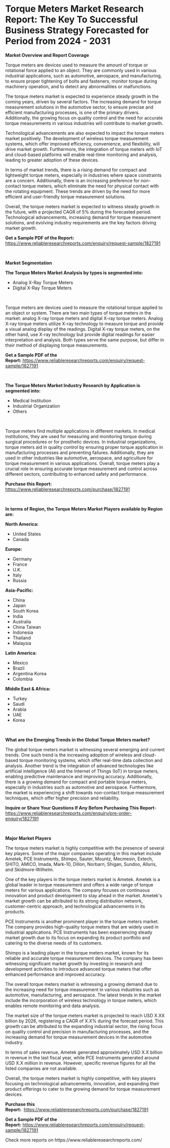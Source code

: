 <p><h1>Torque Meters Market Research Report: The Key To Successful Business Strategy Forecasted for Period from 2024 - 2031</h1></p><p><strong>Market Overview and Report Coverage</strong></p>
<p><p>Torque meters are devices used to measure the amount of torque or rotational force applied to an object. They are commonly used in various industrial applications, such as automotive, aerospace, and manufacturing, to ensure proper tightening of bolts and fasteners, monitor torque during machinery operation, and to detect any abnormalities or malfunctions.</p><p>The torque meters market is expected to experience steady growth in the coming years, driven by several factors. The increasing demand for torque measurement solutions in the automotive sector, to ensure precise and efficient manufacturing processes, is one of the primary drivers. Additionally, the growing focus on quality control and the need for accurate torque measurements in various industries will contribute to market growth.</p><p>Technological advancements are also expected to impact the torque meters market positively. The development of wireless torque measurement systems, which offer improved efficiency, convenience, and flexibility, will drive market growth. Furthermore, the integration of torque meters with IoT and cloud-based platforms will enable real-time monitoring and analysis, leading to greater adoption of these devices.</p><p>In terms of market trends, there is a rising demand for compact and lightweight torque meters, especially in industries where space constraints are a concern. Additionally, there is an increasing preference for non-contact torque meters, which eliminate the need for physical contact with the rotating equipment. These trends are driven by the need for more efficient and user-friendly torque measurement solutions.</p><p>Overall, the torque meters market is expected to witness steady growth in the future, with a projected CAGR of 5% during the forecasted period. Technological advancements, increasing demand for torque measurement solutions, and evolving industry requirements are the key factors driving market growth.</p></p>
<p><strong>Get a Sample PDF of the Report:</strong> <a href="https://www.reliableresearchreports.com/enquiry/request-sample/1827191">https://www.reliableresearchreports.com/enquiry/request-sample/1827191</a></p>
<p>&nbsp;</p>
<p><strong>Market Segmentation</strong></p>
<p><strong>The Torque Meters Market Analysis by types is segmented into:</strong></p>
<p><ul><li>Analog X-Ray Torque Meters</li><li>Digital X-Ray Torque Meters</li></ul></p>
<p>&nbsp;</p>
<p><p>Torque meters are devices used to measure the rotational torque applied to an object or system. There are two main types of torque meters in the market: analog X-ray torque meters and digital X-ray torque meters. Analog X-ray torque meters utilize X-ray technology to measure torque and provide a visual analog display of the readings. Digital X-ray torque meters, on the other hand, use X-ray technology but provide digital readings for easier interpretation and analysis. Both types serve the same purpose, but differ in their method of displaying torque measurements.</p></p>
<p><strong>Get a Sample PDF of the Report:</strong>&nbsp;<a href="https://www.reliableresearchreports.com/enquiry/request-sample/1827191">https://www.reliableresearchreports.com/enquiry/request-sample/1827191</a></p>
<p>&nbsp;</p>
<p><strong>The Torque Meters Market Industry Research by Application is segmented into:</strong></p>
<p><ul><li>Medical Institution</li><li>Industrial Organization</li><li>Others</li></ul></p>
<p>&nbsp;</p>
<p><p>Torque meters find multiple applications in different markets. In medical institutions, they are used for measuring and monitoring torque during surgical procedures or for prosthetic devices. In industrial organizations, torque meters aid in quality control by ensuring proper torque application in manufacturing processes and preventing failures. Additionally, they are used in other industries like automotive, aerospace, and agriculture for torque measurement in various applications. Overall, torque meters play a crucial role in ensuring accurate torque measurement and control across different sectors, contributing to enhanced safety and performance.</p></p>
<p><strong>Purchase this Report:</strong>&nbsp; <a href="https://www.reliableresearchreports.com/purchase/1827191">https://www.reliableresearchreports.com/purchase/1827191</a></p>
<p>&nbsp;</p>
<p><strong>In terms of Region, the Torque Meters Market Players available by Region are:</strong></p>
<p>
    <p> <strong> North America: </strong>
        <ul>
            <li>United States</li>
            <li>Canada</li>
        </ul>
        </p> 
    <p> <strong> Europe: </strong>
        <ul>
            <li>Germany</li>
            <li>France</li>
            <li>U.K.</li>
            <li>Italy</li>
            <li>Russia</li>
        </ul>
        </p> 
    <p> <strong> Asia-Pacific: </strong>
        <ul>
            <li>China</li>
            <li>Japan</li>
            <li>South Korea</li>
            <li>India</li>
            <li>Australia</li>
            <li>China Taiwan</li>
            <li>Indonesia</li>
            <li>Thailand</li>
            <li>Malaysia</li>
        </ul>
        </p> 
    <p> <strong> Latin America: </strong>
        <ul>
            <li>Mexico</li>
            <li>Brazil</li>
            <li>Argentina Korea</li>
            <li>Colombia</li>
        </ul>
        </p> 
    <p> <strong> Middle East & Africa: </strong>
        <ul>
            <li>Turkey</li>
            <li>Saudi</li>
            <li>Arabia</li>
            <li>UAE</li>
            <li>Korea</li>
        </ul>
    </p>
    </p>
<p>&nbsp;</p>
<p><strong>What are the Emerging Trends in the Global Torque Meters market?</strong></p>
<p><p>The global torque meters market is witnessing several emerging and current trends. One such trend is the increasing adoption of wireless and cloud-based torque monitoring systems, which offer real-time data collection and analysis. Another trend is the integration of advanced technologies like artificial intelligence (AI) and the Internet of Things (IoT) in torque meters, enabling predictive maintenance and improving accuracy. Additionally, there is a growing demand for compact and portable torque meters, especially in industries such as automotive and aerospace. Furthermore, the market is experiencing a shift towards non-contact torque measurement techniques, which offer higher precision and reliability.</p></p>
<p><strong>Inquire or Share Your Questions If Any Before Purchasing This Report</strong>- <a href="https://www.reliableresearchreports.com/enquiry/pre-order-enquiry/1827191">https://www.reliableresearchreports.com/enquiry/pre-order-enquiry/1827191</a></p>
<p>&nbsp;</p>
<p><strong>Major Market Players</strong></p>
<p><p>The torque meters market is highly competitive with the presence of several key players. Some of the major companies operating in this market include Ametek, PCE Instruments, Shimpo, Sauter, Mountz, Mecmesin, Extech, SHITO, AMICO, Imada, Mark-10, Dillon, Norbarn, Shigan, Sundoo, Alluris, and Skidmore-Wilhelm.</p><p>One of the key players in the torque meters market is Ametek. Ametek is a global leader in torque measurement and offers a wide range of torque meters for various applications. The company focuses on continuous innovation and product development to stay ahead in the market. Ametek's market growth can be attributed to its strong distribution network, customer-centric approach, and technological advancements in its products.</p><p>PCE Instruments is another prominent player in the torque meters market. The company provides high-quality torque meters that are widely used in industrial applications. PCE Instruments has been experiencing steady market growth due to its focus on expanding its product portfolio and catering to the diverse needs of its customers.</p><p>Shimpo is a leading player in the torque meters market, known for its reliable and accurate torque measurement devices. The company has been witnessing significant market growth by investing in research and development activities to introduce advanced torque meters that offer enhanced performance and improved accuracy.</p><p>The overall torque meters market is witnessing a growing demand due to the increasing need for torque measurement in various industries such as automotive, manufacturing, and aerospace. The latest trends in the market include the incorporation of wireless technology in torque meters, which enables remote monitoring and data analysis.</p><p>The market size of the torque meters market is projected to reach USD X.XX billion by 2026, registering a CAGR of X.X% during the forecast period. This growth can be attributed to the expanding industrial sector, the rising focus on quality control and precision in manufacturing processes, and the increasing demand for torque measurement devices in the automotive industry.</p><p>In terms of sales revenue, Ametek generated approximately USD X.X billion in revenue in the last fiscal year, while PCE Instruments generated around USD X.X million in revenue. However, specific revenue figures for all the listed companies are not available.</p><p>Overall, the torque meters market is highly competitive, with key players focusing on technological advancements, innovation, and expanding their product offerings to cater to the growing demand for torque measurement devices.</p></p>
<p><strong>Purchase this Report:</strong>&nbsp;&nbsp;<a href="https://www.reliableresearchreports.com/purchase/1827191">https://www.reliableresearchreports.com/purchase/1827191</a></p>
<p></p>
<p><strong>Get a Sample PDF of the Report:</strong>&nbsp;<a href="https://www.reliableresearchreports.com/enquiry/request-sample/1827191">https://www.reliableresearchreports.com/enquiry/request-sample/1827191</a></p>
<p>Check more reports on https://www.reliableresearchreports.com/</p>